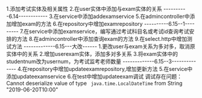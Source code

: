 1.添加考试实体及相关属性
2.在user实体中添加与exam实体的关系
----------6.14------------
3.在service中添加addexamservice 
5.在admincontroller中添加增加exam的方法
6.在repository中增加examrepository
----------6.15--1---------
7.在service中添加examservice，编写通过考试科目名或考试id查询考试安排的方法
8.在admincontroller中添加查询exam的方法
9.在select.http中增加测试方法
-------------6.15---大改------
1.更改user与exam关系为多对多，取消原实体中的关系
2.增加userexam实体，添加多对多关系
3.将exam实体中的studentnum改为usernum，为考试监考老师数量
-------------6.15--3--------------
4.在repository中增加updateexamrepository,增加更新方法
5.在service中添加updateexamservice
6.在test中增加updateexam调试
调试存在问题：
Cannot deserialize value of type `
java.time.LocalDateTime` from String \"2019-06-20T10:00\"